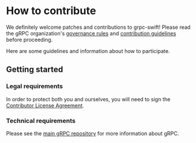 # How to contribute

We definitely welcome patches and contributions to grpc-swift! Please read the gRPC
organization's [governance rules](https://github.com/grpc/grpc-community/blob/main/governance.md)
and [contribution guidelines](https://github.com/grpc/grpc-community/blob/main/CONTRIBUTING.md) before proceeding.

Here are some guidelines and information about how to participate.

## Getting started

### Legal requirements

In order to protect both you and ourselves, you will need to sign the
[Contributor License Agreement](https://identity.linuxfoundation.org/projects/cncf).

### Technical requirements

Please see the [main gRPC repository](https://github.com/grpc/grpc) for
more information about gRPC.

